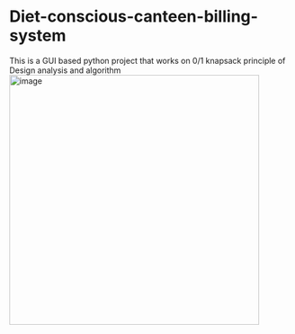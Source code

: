 # Diet-conscious-canteen-billing-system
This is a GUI based python project that works on 0/1 knapsack principle of Design analysis and algorithm
<img width="444" alt="image" src="https://user-images.githubusercontent.com/97443640/178579120-095543ca-ee5d-4ef3-9ed4-005d45d4211c.png">

